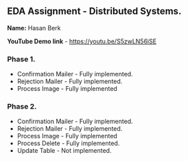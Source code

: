 ## EDA Assignment - Distributed Systems.

__Name:__ Hasan Berk

__YouTube Demo link__ - https://youtu.be/S5zwLN56iSE


### Phase 1.

+ Confirmation Mailer - Fully implemented.
+ Rejection Mailer - Fully implemented.
+ Process Image - Fully implemented

### Phase 2. 

+ Confirmation Mailer - Fully implemented.
+ Rejection Mailer - Fully implemented.
+ Process Image - Fully implemented
+ Process Delete - Fully implemented.
+ Update Table - Not implemented.


